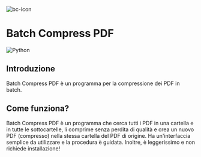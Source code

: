![bc-icon](https://github.com/luca-software-developer/Batch-Compress-PDF/assets/67876436/ef3575d5-2db6-4bf2-b41a-49439855280f)

# Batch Compress PDF

![Python](https://img.shields.io/badge/python-3670A0?style=for-the-badge&logo=python&logoColor=ffdd54)

## Introduzione
Batch Compress PDF è un programma per la compressione dei PDF in batch.

## Come funziona?
Batch Compress PDF è un programma che cerca tutti i PDF in una cartella e in tutte le sottocartelle, li comprime senza perdita di qualità e crea un nuovo PDF (compresso) nella stessa cartella del PDF di origine. Ha un'interfaccia semplice da utilizzare e la procedura è guidata. Inoltre, è leggerissimo e non richiede installazione!

